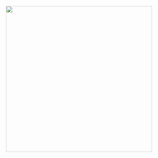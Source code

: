 <p align='center'>
<a href="https://www.youtube.com/watch?v=dQw4w9WgXcQ" target="_blank"><img height="400" src="https://github.com/blinkchan/blinkchan/blob/master/rickroll.gif"></a>
</p>
